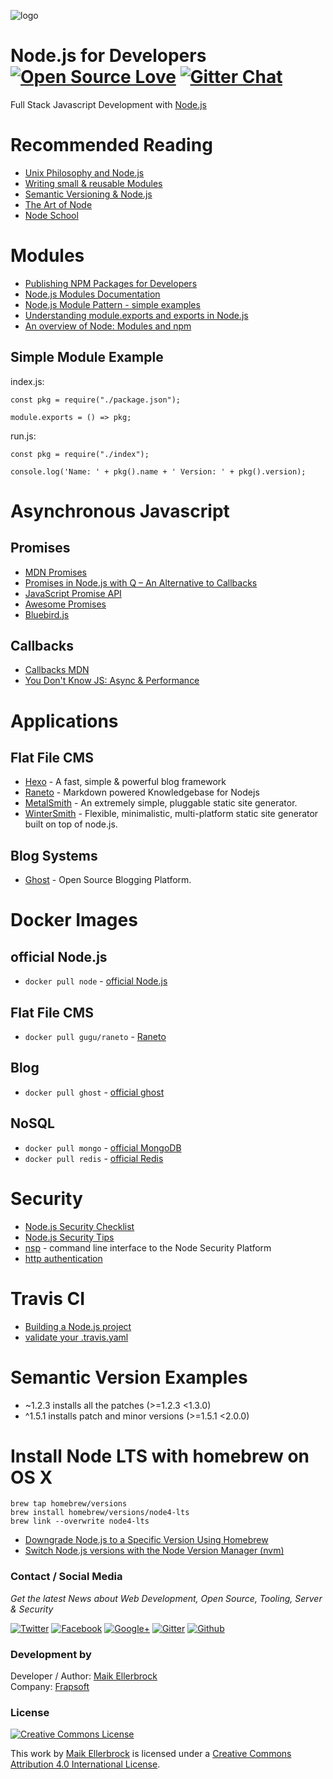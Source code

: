 ![logo](https://github.frapsoft.com/top/nodejs-logo.png)

# Node.js for Developers [![Open Source Love](https://badges.frapsoft.com/os/v1/open-source.svg?v=102)](https://github.com/ellerbrock/open-source-badge/) [![Gitter Chat](https://badges.gitter.im/frapsoft/frapsoft.svg)](https://gitter.im/frapsoft/frapsoft/)

Full Stack Javascript Development with [Node.js](https://nodejs.org/en/)

# Recommended Reading

- [Unix Philosophy and Node.js](http://blog.izs.me/post/48281998870/unix-philosophy-and-nodejs)
- [Writing small & reusable Modules](http://substack.net/how_I_write_modules)
- [Semantic Versioning & Node.js](https://nodesource.com/blog/semver-a-primer/)
- [The Art of Node](https://github.com/maxogden/art-of-node#modules)
- [Node School](http://nodeschool.io/)

# Modules

- [Publishing NPM Packages for Developers](https://github.com/ellerbrock/tutorial-publishing-npm-packages)
- [Node.js Modules Documentation](https://nodejs.org/api/modules.html)
- [Node.js Module Pattern - simple examples](https://darrenderidder.github.io/talks/ModulePatterns/)
- [Understanding module.exports and exports in Node.js](https://www.sitepoint.com/understanding-module-exports-exports-node-js/)
- [An overview of Node: Modules and npm](http://book.mixu.net/node/ch8.html)

## Simple Module Example

index.js:

```
const pkg = require("./package.json");

module.exports = () => pkg;
```

run.js:

```
const pkg = require("./index");

console.log('Name: ' + pkg().name + ' Version: ' + pkg().version);
```

# Asynchronous Javascript

## Promises

- [MDN Promises](https://developer.mozilla.org/en/docs/Web/JavaScript/Reference/Global_Objects/Promise)
- [Promises in Node.js with Q – An Alternative to Callbacks](https://strongloop.com/strongblog/promises-in-node-js-with-q-an-alternative-to-callbacks/)
- [JavaScript Promise API](https://davidwalsh.name/promises)
- [Awesome Promises](https://github.com/wbinnssmith/awesome-promises)
- [Bluebird.js](http://bluebirdjs.com/docs/getting-started.html)

## Callbacks

- [Callbacks MDN](https://developer.mozilla.org/en-US/docs/Mozilla/js-ctypes/Using_js-ctypes/Declaring_and_Using_Callbacks)
- [You Don't Know JS: Async & Performance](https://github.com/getify/You-Dont-Know-JS/blob/master/async%20&%20performance/README.md#you-dont-know-js-async--performance)

# Applications

## Flat File CMS

- [Hexo](https://hexo.io/) - A fast, simple & powerful blog framework
- [Raneto](http://raneto.com/) - Markdown powered Knowledgebase for Nodejs
- [MetalSmith](http://www.metalsmith.io/) - An extremely simple, pluggable static site generator.
- [WinterSmith](http://wintersmith.io/) - Flexible, minimalistic, multi-platform static site generator built on top of node.js.

## Blog Systems

- [Ghost](https://ghost.org/) - Open Source Blogging Platform.

# Docker Images

## official Node.js

- `docker pull node` - [official Node.js](https://hub.docker.com/_/node/)

## Flat File CMS

- `docker pull gugu/raneto` - [Raneto](https://hub.docker.com/r/gugu/raneto/)

## Blog

- `docker pull ghost` - [official ghost](https://https://hub.docker.com/_/ghost/.docker.com/r/gugu/raneto/)

## NoSQL

- `docker pull mongo` - [official MongoDB](https://hub.docker.com/_/mongo/)
- `docker pull redis` - [official Redis](https://hub.docker.com/_/redis/)

# Security

- [Node.js Security Checklist](https://blog.risingstack.com/node-js-security-checklist/)
- [Node.js Security Tips](https://blog.risingstack.com/node-js-security-tips/)
- [nsp](https://nodesecurity.io/opensource) - command line interface to the Node Security Platform
- [http authentication](https://github.com/request/request#http-authentication)

# Travis CI

- [Building a Node.js project](https://docs.travis-ci.com/user/languages/javascript-with-nodejs)
- [validate your .travis.yaml](http://yaml.travis-ci.org/)

# Semantic Version Examples

- ~1.2.3 installs all the patches (>=1.2.3 <1.3.0)
- ^1.5.1 installs patch and minor versions (>=1.5.1 <2.0.0)

# Install Node LTS with homebrew on OS X

```
brew tap homebrew/versions
brew install homebrew/versions/node4-lts
brew link --overwrite node4-lts
```

- [Downgrade Node.js to a Specific Version Using Homebrew](http://www.wiredatom.com/blog/2015/03/30/downgrade-node-js-to-a-specific-version-using-homebrew/)
- [Switch Node.js versions with the Node Version Manager (nvm)](http://michael-kuehnel.de/node.js/2015/09/08/using-vm-to-switch-node-versions.html)

### Contact / Social Media

*Get the latest News about Web Development, Open Source, Tooling, Server & Security*

[![Twitter](https://github.frapsoft.com/social/twitter.png)](https://twitter.com/frapsoft/)
[![Facebook](https://github.frapsoft.com/social/facebook.png)](https://www.facebook.com/frapsoft/)
[![Google+](https://github.frapsoft.com/social/google-plus.png)](https://plus.google.com/116540931335841862774)
[![Gitter](https://github.frapsoft.com/social/gitter.png)](https://gitter.im/frapsoft/frapsoft/)
[![Github](https://github.frapsoft.com/social/github.png)](https://github.com/ellerbrock/)

### Development by 

Developer / Author: [Maik Ellerbrock](https://github.com/ellerbrock/)  
Company: [Frapsoft](https://github.com/frapsoft/)


### License 

<a rel="license" href="http://creativecommons.org/licenses/by/4.0/"><img alt="Creative Commons License" style="border-width:0" src="https://i.creativecommons.org/l/by/4.0/88x31.png" /></a><br />

This work by <a xmlns:cc="http://creativecommons.org/ns#" href="https://github.com/ellerbrock/" property="cc:attributionName" rel="cc:attributionURL">Maik Ellerbrock</a> is licensed under a <a rel="license" href="http://creativecommons.org/licenses/by/4.0/">Creative Commons Attribution 4.0 International License</a>.